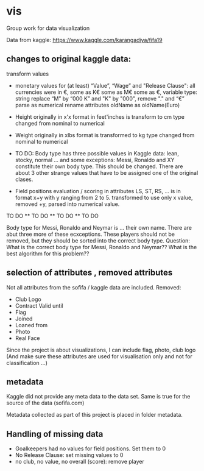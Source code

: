# vis

Group work for data visualization

Data from kaggle: https://www.kaggle.com/karangadiya/fifa19

## changes to original kaggle data:

transform values
* monetary values for (at least) “Value”, “Wage” and "Release Clause": 
all currencies were in €, some as K€ some as M€ some as €, 
variable type: string
replace “M” by “000 K” and "K" by "000",  remove "." and “€”
parse as numerical
rename attributes oldName as oldName(Euro)

* Height originally in x'x format in feet'inches is transform to cm
type changed from nominal to numerical

* Weight originally in xlbs format is transformed to kg
type changed from nominal to numerical

* TO DO: Body type has three possible values in Kaggle data: lean, stocky, normal ... and some exceptions: Messi, Ronaldo and XY constitute their own body type. This should be changed. There are about 3 other strange values that have to be assigned one of the original clases.

* Field positions evaluation / scoring in attributes LS, ST, RS, ... is in format x+y with y ranging from 2 to 5.
transformed to use only x value, removed +y, parsed into numerical value.

TO DO ** TO DO ** TO DO ** TO DO

Body type for Messi, Ronaldo and Neymar is ... their own name. There are abut three more of these ecxceptions. These players should not be removed, but they should be sorted into the correct body type. Question: What is the correct body type for Messi, Ronaldo and Neymar?? What is the best algorithm for this problem??

## selection of attributes , removed attributes

Not all attributes from the sofifa / kaggle data are included. Removed:
* Club Logo
* Contract Valid until
* Flag
* Joined
* Loaned from
* Photo
* Real Face

Since the project is about visualizations, I can include flag, photo, club logo (And make sure these attributes are used for visualisation only and not for classification ...)

## metadata
Kaggle did not provide any meta data to the data set. Same is true for the source of the data (sofifa.com)

Metadata collected as part of this project is placed in folder metadata.

## Handling of missing data

* Goalkeepers had no values for field positions. Set them to 0
* No Release Clause: set missing values to 0
* no club, no value, no overall (score): remove player
